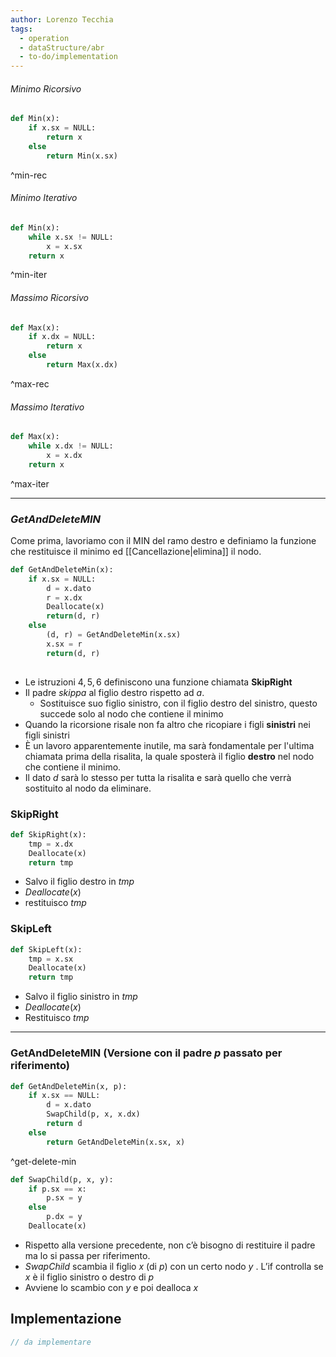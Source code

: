 ```yaml
---
author: Lorenzo Tecchia
tags:
  - operation
  - dataStructure/abr
  - to-do/implementation
---
```

###### Minimo Ricorsivo
```python
def Min(x):
	if x.sx = NULL:
		return x
	else
		return Min(x.sx)	
```
^min-rec

###### Minimo Iterativo
```python
def Min(x):
	while x.sx != NULL:
		x = x.sx
	return x
```
^min-iter

###### Massimo Ricorsivo
```python
def Max(x):
	if x.dx = NULL:
		return x
	else
		return Max(x.dx)

```
^max-rec

###### Massimo Iterativo
```python
def Max(x):
	while x.dx != NULL:
		x = x.dx
	return x
```
^max-iter

---
### $GetAndDeleteMIN$
Come prima, lavoriamo con il MIN del ramo destro e definiamo la funzione che restituisce il minimo ed [[Cancellazione|elimina]] il nodo.

```python
def GetAndDeleteMin(x):
	if x.sx = NULL:
		d = x.dato
		r = x.dx
		Deallocate(x)
		return(d, r)
	else
		(d, r) = GetAndDeleteMin(x.sx)
		x.sx = r
		return(d, r)		
		
```

- Le istruzioni $4,5,6$ definiscono una funzione chiamata $\textbf{SkipRight}$
- Il padre $skippa$ al figlio destro rispetto ad $a$.
	- Sostituisce suo figlio sinistro, con il figlio destro del sinistro, questo succede solo al nodo che contiene il minimo 
- Quando la ricorsione risale non fa altro che ricopiare i figli **sinistri** nei figli sinistri
- È un lavoro apparentemente inutile, ma sarà fondamentale per l'ultima chiamata prima della risalita, la quale sposterà il figlio **destro** nel nodo che contiene il minimo. 
- Il dato $d$ sarà lo stesso per tutta la risalita e sarà quello che verrà sostituito al nodo da eliminare. 
### $\textbf{SkipRight}$

```python
def SkipRight(x):
	tmp = x.dx
	Deallocate(x)
	return tmp
```

- Salvo il figlio destro in $tmp$
- $Deallocate(x)$
- restituisco $tmp$
### $\textbf{SkipLeft}$

```python
def SkipLeft(x):
	tmp = x.sx
	Deallocate(x)
	return tmp
```

- Salvo il figlio sinistro in $tmp$
- $Deallocate(x)$
- Restituisco $tmp$
---
### $\textbf{GetAndDeleteMIN}$ (Versione con il padre $p$ passato per riferimento)

```python
def GetAndDeleteMin(x, p):
	if x.sx == NULL:
		d = x.dato
		SwapChild(p, x, x.dx)
		return d
	else
		return GetAndDeleteMin(x.sx, x)
```
^get-delete-min

```python
def SwapChild(p, x, y):
	if p.sx == x:
		p.sx = y
	else
		p.dx = y
	Deallocate(x)
```

- Rispetto alla versione precedente, non c’è bisogno di restituire il padre ma lo si passa per riferimento.
 - $SwapChild$ scambia il figlio $x$ (di $p$) con un certo nodo $y$ . L’if controlla se $x$ è il figlio sinistro o destro di $p$  
- Avviene lo scambio con $y$ e poi dealloca $x$


## Implementazione
```C
// da implementare
```
